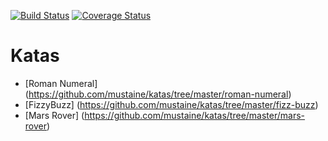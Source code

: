 [![Build Status](https://travis-ci.org/mustaine/katas.svg?branch=master)](https://travis-ci.org/mustaine/katas)
[![Coverage Status](https://img.shields.io/coveralls/mustaine/katas.svg)](https://coveralls.io/r/mustaine/katas)
# Katas

* [Roman Numeral] (https://github.com/mustaine/katas/tree/master/roman-numeral)
* [FizzyBuzz] (https://github.com/mustaine/katas/tree/master/fizz-buzz)
* [Mars Rover] (https://github.com/mustaine/katas/tree/master/mars-rover)
